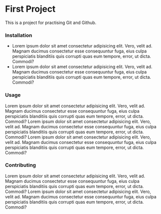 # First Project

This is a project for practising Git and Github.

### Installation
- Lorem ipsum dolor sit amet consectetur adipisicing elit. Vero, velit ad. Magnam ducimus consectetur esse consequuntur fuga, eius culpa perspiciatis blanditiis quis corrupti quas eum tempore, error, ut dicta. Commodi?
- Lorem ipsum dolor sit amet consectetur adipisicing elit. Vero, velit ad. Magnam ducimus consectetur esse consequuntur fuga, eius culpa perspiciatis blanditiis quis corrupti quas eum tempore, error, ut dicta. Commodi?

### Usage
Lorem ipsum dolor sit amet consectetur adipisicing elit. Vero, velit ad. Magnam ducimus consectetur esse consequuntur fuga, eius culpa perspiciatis blanditiis quis corrupti quas eum tempore, error, ut dicta. Commodi? Lorem ipsum dolor sit amet consectetur adipisicing elit. Vero, velit ad. Magnam ducimus consectetur esse consequuntur fuga, eius culpa perspiciatis blanditiis quis corrupti quas eum tempore, error, ut dicta. Commodi? Lorem ipsum dolor sit amet consectetur adipisicing elit. Vero, velit ad. Magnam ducimus consectetur esse consequuntur fuga, eius culpa perspiciatis blanditiis quis corrupti quas eum tempore, error, ut dicta. Commodi?


### Contributing
Lorem ipsum dolor sit amet consectetur adipisicing elit. Vero, velit ad. Magnam ducimus consectetur esse consequuntur fuga, eius culpa perspiciatis blanditiis quis corrupti quas eum tempore, error, ut dicta. Commodi?
Lorem ipsum dolor sit amet consectetur adipisicing elit. Vero, velit ad. Magnam ducimus consectetur esse consequuntur fuga, eius culpa perspiciatis blanditiis quis corrupti quas eum tempore, error, ut dicta. Commodi?
